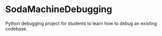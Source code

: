 # SodaMachineDebugging
Python debugging project for students to learn how to debug an existing codebase.
